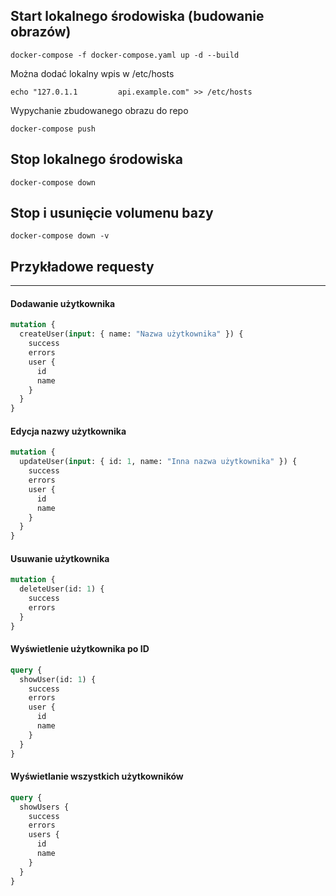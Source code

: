 ## Start lokalnego środowiska (budowanie obrazów)

```console
docker-compose -f docker-compose.yaml up -d --build
```

Można dodać lokalny wpis w /etc/hosts

```console
echo "127.0.1.1         api.example.com" >> /etc/hosts
```

Wypychanie zbudowanego obrazu do repo

```console
docker-compose push
```

## Stop lokalnego środowiska

```console
docker-compose down
```

## Stop i usunięcie volumenu bazy

```console
docker-compose down -v
```

## Przykładowe requesty

---

#### Dodawanie użytkownika

```graphql
mutation {
  createUser(input: { name: "Nazwa użytkownika" }) {
    success
    errors
    user {
      id
      name
    }
  }
}
```

#### Edycja nazwy użytkownika

```graphql
mutation {
  updateUser(input: { id: 1, name: "Inna nazwa użytkownika" }) {
    success
    errors
    user {
      id
      name
    }
  }
}
```

#### Usuwanie użytkownika

```graphql
mutation {
  deleteUser(id: 1) {
    success
    errors
  }
}
```

#### Wyświetlenie użytkownika po ID

```graphql
query {
  showUser(id: 1) {
    success
    errors
    user {
      id
      name
    }
  }
}
```

#### Wyświetlanie wszystkich użytkowników

```graphql
query {
  showUsers {
    success
    errors
    users {
      id
      name
    }
  }
}
```
